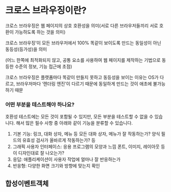 # 크로스 브라우징이란?
크로스 브라우징은 웹 페이지의 상호 호환성을 의미(서로 다른 브라우저들끼리 서로 호환이 가능하도록 하는 것을 의미)  

크로스 브라우징’이 모든 브라우저에서 100% 똑같이 보이도록 만드는 동일성이 아닌 동등성(등가성)을 의미

(어느 한쪽에 최적화되지 않고, 공통 요소를 사용하여 웹 페이지를 제작하는 기법으로 동등한 수준의 정보, 기능 접근에 초점)

크로스 브라우징은 플랫폼마다 똑같이 만들지 못하고 동등성을 보이는 이유는 OS가 다르고, 브라우저마다 ‘렌더링 엔진’이 다르기 때문에 동일하게 만드는 것이 애초에 불가능하기 때문

### 어떤 부분을 테스트해야 하나요?
호환성 테스트에는 모든 것이 포함될 수 있지만, 모든 부분을 테스트할 수 없을 수 있습니다.
해서 많은 필수 사항 중 아래와 같이 기능을 분류할 수 있습니다.

1. 기본 기능: 링크, 대화 상자, 메뉴 등 모든 대화 상자, 메뉴가 잘 작동하는가? 양식 필드의 유효성 검사가 올바르게 작동하는가? 등
2. 그래픽 사용자 인터페이스: 응용 프로그램의 모양과 느낌 폰트, 이미지, 레이아웃 등이 디자인대로 잘 나오는가?
3. 응답: 애플리케이션이 사용자 작업에 얼마나 잘 반응하는가
4. 반응형: 다양한 화면 크기와 방향에 맞는지 확인

## 합성이벤트객체
